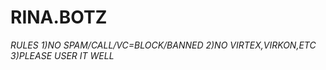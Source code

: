 # RINA.BOTZ
*RULES*  *1)NO SPAM/CALL/VC=BLOCK/BANNED* *2)NO VIRTEX,VIRKON,ETC* *3)PLEASE USER IT WELL*

